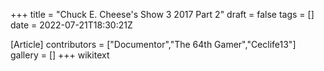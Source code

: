 +++
title = "Chuck E. Cheese's Show 3 2017 Part 2"
draft = false
tags = []
date = 2022-07-21T18:30:21Z

[Article]
contributors = ["Documentor","The 64th Gamer","Ceclife13"]
gallery = []
+++
wikitext